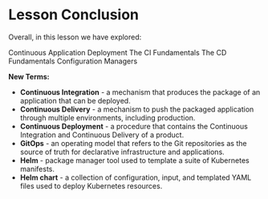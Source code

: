 # Lesson Conclusion

Overall, in this lesson we have explored:

Continuous Application Deployment
The CI Fundamentals
The CD Fundamentals
Configuration Managers

**New Terms:**

* **Continuous Integration** - a mechanism that produces the package of an application that can be deployed.
* **Continuous Delivery** - a mechanism to push the packaged application through multiple environments, including production.
* **Continuous Deployment** - a procedure that contains the Continuous Integration and Continuous Delivery of a product.
* **GitOps** - an operating model that refers to the Git repositories as the source of truth for declarative infrastructure and applications.
* **Helm** - package manager tool used to template a suite of Kubernetes manifests.
* **Helm chart** - a collection of configuration, input, and templated YAML files used to deploy Kubernetes resources.